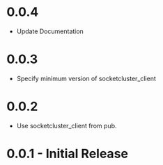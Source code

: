 # 0.0.4

- Update Documentation

# 0.0.3

- Specify minimum version of socketcluster_client

# 0.0.2

- Use socketcluster_client from pub.

# 0.0.1 - Initial Release
